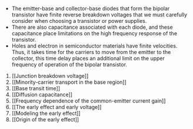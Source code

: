 
- The emitter-base and collector-base diodes that form the bipolar transistor have finite reverse breakdown voltages that we must carefully consider when choosing a transistor or power supplies.
- There are also capacitance associated with each diode, and these capacitance place limitations on the high frequency response of the transistor.
- Holes and electron in semiconductor materials have finite velocities. Thus, it takes time for the carriers to move from the emitter to the collector, this time delay places an additional limit on the upper frequency of operation of the bipolar transistor.

1. [[Junction breakdown voltage]]
2. [[Minority-carrier transport in the base region]]
3. [[Base transit time]]
4. [[Diffusion capacitance]]
5. [[Frequency dependence of the common-emitter current gain]]
6. [[The early effect and early voltage]]
7. [[Modeling the early effect]]
8. [[Origin of the early effect]]
